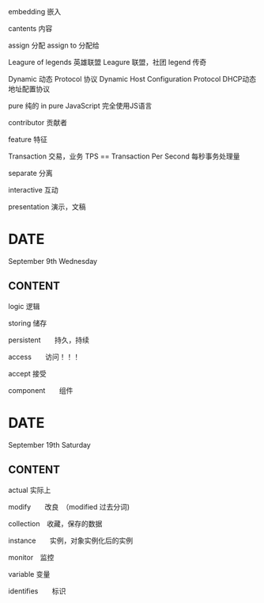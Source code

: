 embedding  嵌入

cantents   内容

assign 分配    assign to 分配给

Leagure of legends 英雄联盟   Leagure 联盟，社团  legend 传奇

Dynamic 动态   Protocol 协议  Dynamic Host Configuration Protocol   DHCP动态地址配置协议

pure 纯的   in pure JavaScript 完全使用JS语言




contributor 贡献者

feature  特征

Transaction 交易，业务     TPS == Transaction Per Second 每秒事务处理量

separate  分离

interactive  互动

presentation  演示，文稿

<!--------------------------------------------------->
# DATE 

September 9th Wednesday

## CONTENT

logic  逻辑

storing 储存

persistent　　持久，持续

access　　访问！！！

accept  接受

component　　组件

<!-- ----------------------------------------------- -->

# DATE

September 19th Saturday

## CONTENT

actual  实际上

modify　　改良　（modified 过去分词)

collection　收藏，保存的数据

instance　　实例，对象实例化后的实例

monitor　监控

variable 变量

identifies　　标识
